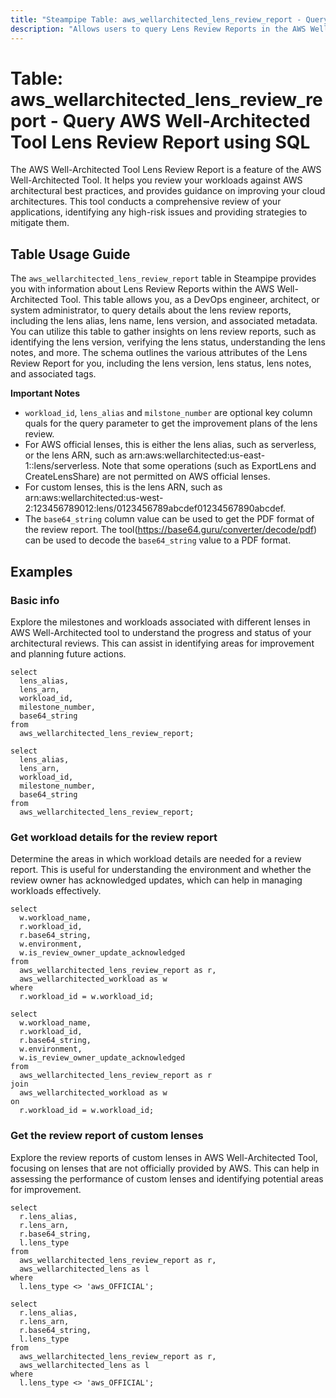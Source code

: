 ```yaml
---
title: "Steampipe Table: aws_wellarchitected_lens_review_report - Query AWS Well-Architected Tool Lens Review Report using SQL"
description: "Allows users to query Lens Review Reports in the AWS Well-Architected Tool."
---
```


# Table: aws_wellarchitected_lens_review_report - Query AWS Well-Architected Tool Lens Review Report using SQL

The AWS Well-Architected Tool Lens Review Report is a feature of the AWS Well-Architected Tool. It helps you review your workloads against AWS architectural best practices, and provides guidance on improving your cloud architectures. This tool conducts a comprehensive review of your applications, identifying any high-risk issues and providing strategies to mitigate them.

## Table Usage Guide

The `aws_wellarchitected_lens_review_report` table in Steampipe provides you with information about Lens Review Reports within the AWS Well-Architected Tool. This table allows you, as a DevOps engineer, architect, or system administrator, to query details about the lens review reports, including the lens alias, lens name, lens version, and associated metadata. You can utilize this table to gather insights on lens review reports, such as identifying the lens version, verifying the lens status, understanding the lens notes, and more. The schema outlines the various attributes of the Lens Review Report for you, including the lens version, lens status, lens notes, and associated tags.

**Important Notes**
- `workload_id`, `lens_alias` and `milstone_number` are optional key column quals for the query parameter to get the improvement plans of the lens review.
- For AWS official lenses, this is either the lens alias, such as serverless, or the lens ARN, such as arn:aws:wellarchitected:us-east-1::lens/serverless. Note that some operations (such as ExportLens and CreateLensShare) are not permitted on AWS official lenses.
- For custom lenses, this is the lens ARN, such as arn:aws:wellarchitected:us-west-2:123456789012:lens/0123456789abcdef01234567890abcdef.
- The `base64_string` column value can be used to get the PDF format of the review report.
The tool(https://base64.guru/converter/decode/pdf) can be used to decode the `base64_string` value to a PDF format.

## Examples

### Basic info
Explore the milestones and workloads associated with different lenses in AWS Well-Architected tool to understand the progress and status of your architectural reviews. This can assist in identifying areas for improvement and planning future actions.

```sql+postgres
select
  lens_alias,
  lens_arn,
  workload_id,
  milestone_number,
  base64_string
from
  aws_wellarchitected_lens_review_report;
```

```sql+sqlite
select
  lens_alias,
  lens_arn,
  workload_id,
  milestone_number,
  base64_string
from
  aws_wellarchitected_lens_review_report;
```

### Get workload details for the review report
Determine the areas in which workload details are needed for a review report. This is useful for understanding the environment and whether the review owner has acknowledged updates, which can help in managing workloads effectively.

```sql+postgres
select
  w.workload_name,
  r.workload_id,
  r.base64_string,
  w.environment,
  w.is_review_owner_update_acknowledged
from
  aws_wellarchitected_lens_review_report as r,
  aws_wellarchitected_workload as w
where
  r.workload_id = w.workload_id;
```

```sql+sqlite
select
  w.workload_name,
  r.workload_id,
  r.base64_string,
  w.environment,
  w.is_review_owner_update_acknowledged
from
  aws_wellarchitected_lens_review_report as r
join
  aws_wellarchitected_workload as w
on
  r.workload_id = w.workload_id;
```

### Get the review report of custom lenses
Explore the review reports of custom lenses in AWS Well-Architected Tool, focusing on lenses that are not officially provided by AWS. This can help in assessing the performance of custom lenses and identifying potential areas for improvement.

```sql+postgres
select
  r.lens_alias,
  r.lens_arn,
  r.base64_string,
  l.lens_type
from
  aws_wellarchitected_lens_review_report as r,
  aws_wellarchitected_lens as l
where
  l.lens_type <> 'aws_OFFICIAL';
```

```sql+sqlite
select
  r.lens_alias,
  r.lens_arn,
  r.base64_string,
  l.lens_type
from
  aws_wellarchitected_lens_review_report as r,
  aws_wellarchitected_lens as l
where
  l.lens_type <> 'aws_OFFICIAL';
```